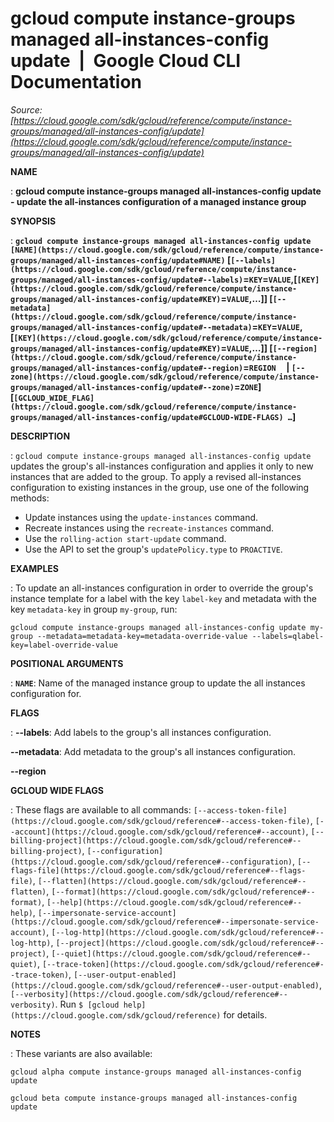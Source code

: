 # gcloud compute instance-groups managed all-instances-config update  |  Google Cloud CLI Documentation

*Source: [https://cloud.google.com/sdk/gcloud/reference/compute/instance-groups/managed/all-instances-config/update](https://cloud.google.com/sdk/gcloud/reference/compute/instance-groups/managed/all-instances-config/update)*

**NAME**

: **gcloud compute instance-groups managed all-instances-config update - update the all-instances configuration of a managed instance group**

**SYNOPSIS**

: **`gcloud compute instance-groups managed all-instances-config update` `[NAME](https://cloud.google.com/sdk/gcloud/reference/compute/instance-groups/managed/all-instances-config/update#NAME)` [`[--labels](https://cloud.google.com/sdk/gcloud/reference/compute/instance-groups/managed/all-instances-config/update#--labels)`=`KEY`=`VALUE`,[`[KEY](https://cloud.google.com/sdk/gcloud/reference/compute/instance-groups/managed/all-instances-config/update#KEY)`=`VALUE`,…]] [`[--metadata](https://cloud.google.com/sdk/gcloud/reference/compute/instance-groups/managed/all-instances-config/update#--metadata)`=`KEY`=`VALUE`,[`[KEY](https://cloud.google.com/sdk/gcloud/reference/compute/instance-groups/managed/all-instances-config/update#KEY)`=`VALUE`,…]] [`[--region](https://cloud.google.com/sdk/gcloud/reference/compute/instance-groups/managed/all-instances-config/update#--region)`=`REGION`     | `[--zone](https://cloud.google.com/sdk/gcloud/reference/compute/instance-groups/managed/all-instances-config/update#--zone)`=`ZONE`] [`[GCLOUD_WIDE_FLAG](https://cloud.google.com/sdk/gcloud/reference/compute/instance-groups/managed/all-instances-config/update#GCLOUD-WIDE-FLAGS) …`]**

**DESCRIPTION**

: `gcloud compute instance-groups managed all-instances-config update`
updates the group's all-instances configuration and applies it only to new
instances that are added to the group.
To apply a revised all-instances configuration to existing instances in the
group, use one of the following methods:

- Update instances using the `update-instances` command.
- Recreate instances using the `recreate-instances` command.
- Use the `rolling-action start-update` command.
- Use the API to set the group's `updatePolicy.type` to
`PROACTIVE`.

**EXAMPLES**

: To update an all-instances configuration in order to override the group's
instance template for a label with the key `label-key` and metadata
with the key `metadata-key` in group `my-group`, run:

```
gcloud compute instance-groups managed all-instances-config update my-group --metadata=metadata-key=metadata-override-value --labels=qlabel-key=label-override-value
```

**POSITIONAL ARGUMENTS**

: **`NAME`**:
Name of the managed instance group to update the all instances configuration
for.

**FLAGS**

: **--labels**:
Add labels to the group's all instances configuration.

**--metadata**:
Add metadata to the group's all instances configuration.

**--region**

**GCLOUD WIDE FLAGS**

: These flags are available to all commands: `[--access-token-file](https://cloud.google.com/sdk/gcloud/reference#--access-token-file)`,
`[--account](https://cloud.google.com/sdk/gcloud/reference#--account)`, `[--billing-project](https://cloud.google.com/sdk/gcloud/reference#--billing-project)`,
`[--configuration](https://cloud.google.com/sdk/gcloud/reference#--configuration)`,
`[--flags-file](https://cloud.google.com/sdk/gcloud/reference#--flags-file)`,
`[--flatten](https://cloud.google.com/sdk/gcloud/reference#--flatten)`, `[--format](https://cloud.google.com/sdk/gcloud/reference#--format)`, `[--help](https://cloud.google.com/sdk/gcloud/reference#--help)`, `[--impersonate-service-account](https://cloud.google.com/sdk/gcloud/reference#--impersonate-service-account)`,
`[--log-http](https://cloud.google.com/sdk/gcloud/reference#--log-http)`,
`[--project](https://cloud.google.com/sdk/gcloud/reference#--project)`, `[--quiet](https://cloud.google.com/sdk/gcloud/reference#--quiet)`, `[--trace-token](https://cloud.google.com/sdk/gcloud/reference#--trace-token)`, `[--user-output-enabled](https://cloud.google.com/sdk/gcloud/reference#--user-output-enabled)`,
`[--verbosity](https://cloud.google.com/sdk/gcloud/reference#--verbosity)`.
Run `$ [gcloud help](https://cloud.google.com/sdk/gcloud/reference)` for details.

**NOTES**

: These variants are also available:

```
gcloud alpha compute instance-groups managed all-instances-config update
```

```
gcloud beta compute instance-groups managed all-instances-config update
```